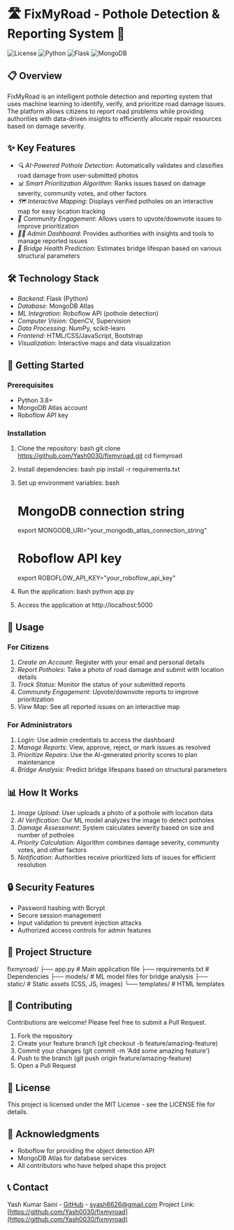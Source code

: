 # 🛣 FixMyRoad - Pothole Detection & Reporting System 🚧

![License](https://img.shields.io/badge/license-MIT-blue.svg)
![Python](https://img.shields.io/badge/python-3.8+-green.svg)
![Flask](https://img.shields.io/badge/flask-2.0+-red.svg)
![MongoDB](https://img.shields.io/badge/mongodb-atlas-green.svg)

## 📋 Overview

FixMyRoad is an intelligent pothole detection and reporting system that uses machine learning to identify, verify, and prioritize road damage issues. The platform allows citizens to report road problems while providing authorities with data-driven insights to efficiently allocate repair resources based on damage severity.

## ✨ Key Features

- *🔍 AI-Powered Pothole Detection*: Automatically validates and classifies road damage from user-submitted photos
- *📊 Smart Prioritization Algorithm*: Ranks issues based on damage severity, community votes, and other factors
- *🗺 Interactive Mapping*: Displays verified potholes on an interactive map for easy location tracking
- *🔄 Community Engagement*: Allows users to upvote/downvote issues to improve prioritization
- *👨‍💻 Admin Dashboard*: Provides authorities with insights and tools to manage reported issues
- *🌉 Bridge Health Prediction*: Estimates bridge lifespan based on various structural parameters

## 🛠 Technology Stack

- *Backend*: Flask (Python)
- *Database*: MongoDB Atlas
- *ML Integration*: Roboflow API (pothole detection)
- *Computer Vision*: OpenCV, Supervision
- *Data Processing*: NumPy, scikit-learn
- *Frontend*: HTML/CSS/JavaScript, Bootstrap
- *Visualization*: Interactive maps and data visualization

## 🚀 Getting Started

### Prerequisites

- Python 3.8+
- MongoDB Atlas account
- Roboflow API key

### Installation

1. Clone the repository:
   bash
   git clone https://github.com/Yash0030/fixmyroad.git
   cd fixmyroad
   

2. Install dependencies:
   bash
   pip install -r requirements.txt
   

3. Set up environment variables:
   bash
   # MongoDB connection string
   export MONGODB_URI="your_mongodb_atlas_connection_string"
   
   # Roboflow API key
   export ROBOFLOW_API_KEY="your_roboflow_api_key"
   

4. Run the application:
   bash
   python app.py
   

5. Access the application at http://localhost:5000

## 📱 Usage

### For Citizens

1. *Create an Account*: Register with your email and personal details
2. *Report Potholes*: Take a photo of road damage and submit with location details
3. *Track Status*: Monitor the status of your submitted reports
4. *Community Engagement*: Upvote/downvote reports to improve prioritization
5. *View Map*: See all reported issues on an interactive map

### For Administrators

1. *Login*: Use admin credentials to access the dashboard
2. *Manage Reports*: View, approve, reject, or mark issues as resolved
3. *Prioritize Repairs*: Use the AI-generated priority scores to plan maintenance
4. *Bridge Analysis*: Predict bridge lifespans based on structural parameters

## 📊 How It Works

1. *Image Upload*: User uploads a photo of a pothole with location data
2. *AI Verification*: Our ML model analyzes the image to detect potholes
3. *Damage Assessment*: System calculates severity based on size and number of potholes
4. *Priority Calculation*: Algorithm combines damage severity, community votes, and other factors
5. *Notification*: Authorities receive prioritized lists of issues for efficient resolution

## 🔒 Security Features

- Password hashing with Bcrypt
- Secure session management
- Input validation to prevent injection attacks
- Authorized access controls for admin features

## 📁 Project Structure


fixmyroad/
├── app.py                       # Main application file
├── requirements.txt             # Dependencies
├── models/                      # ML model files for bridge analysis
├── static/                      # Static assets (CSS, JS, images)
└── templates/                   # HTML templates


## 🤝 Contributing

Contributions are welcome! Please feel free to submit a Pull Request.

1. Fork the repository
2. Create your feature branch (git checkout -b feature/amazing-feature)
3. Commit your changes (git commit -m 'Add some amazing feature')
4. Push to the branch (git push origin feature/amazing-feature)
5. Open a Pull Request

## 📄 License

This project is licensed under the MIT License - see the LICENSE file for details.

## 🙏 Acknowledgments

- Roboflow for providing the object detection API
- MongoDB Atlas for database services
- All contributors who have helped shape this project


## 📞 Contact
Yash Kumar Saini - [GitHub](https://github.com/Yash0030) - syash6626@gmail.com
Project Link: [https://github.com/Yash0030/fixmyroad](https://github.com/Yash0030/fixmyroad)
